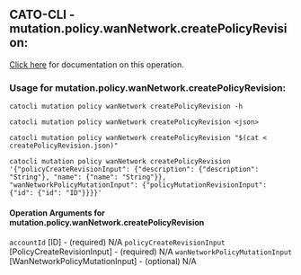 
## CATO-CLI - mutation.policy.wanNetwork.createPolicyRevision:
[Click here](https://api.catonetworks.com/documentation/#mutation-createPolicyRevision) for documentation on this operation.

### Usage for mutation.policy.wanNetwork.createPolicyRevision:

`catocli mutation policy wanNetwork createPolicyRevision -h`

`catocli mutation policy wanNetwork createPolicyRevision <json>`

`catocli mutation policy wanNetwork createPolicyRevision "$(cat < createPolicyRevision.json)"`

`catocli mutation policy wanNetwork createPolicyRevision '{"policyCreateRevisionInput": {"description": {"description": "String"}, "name": {"name": "String"}}, "wanNetworkPolicyMutationInput": {"policyMutationRevisionInput": {"id": {"id": "ID"}}}}'`

#### Operation Arguments for mutation.policy.wanNetwork.createPolicyRevision ####
`accountId` [ID] - (required) N/A 
`policyCreateRevisionInput` [PolicyCreateRevisionInput] - (required) N/A 
`wanNetworkPolicyMutationInput` [WanNetworkPolicyMutationInput] - (optional) N/A 
